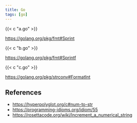 ```yaml
---
title: Go
tags: [go]
---
```


{{< c "a.go" >}}

<https://golang.org/pkg/fmt#Sprint>

{{< c "b.go" >}}

<https://golang.org/pkg/fmt#Sprintf>

{{< c "c.go" >}}

<https://golang.org/pkg/strconv#FormatInt>

## References

- <https://hyperpolyglot.org/c#num-to-str>
- <https://programming-idioms.org/idiom/55>
- <https://rosettacode.org/wiki/Increment_a_numerical_string>
